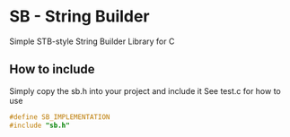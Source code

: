 # SB - String Builder

Simple STB-style String Builder Library for C

## How to include

Simply copy the sb.h into your project and include it
See test.c for how to use

```C
#define SB_IMPLEMENTATION
#include "sb.h"
```
